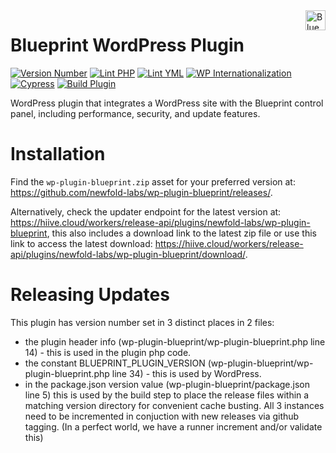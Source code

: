 <a href="https://blueprint.com/" target="_blank">
    <img src="https://raw.githubusercontent.com/newfold-labs/wp-plugin-blueprint/main/assets/svg/blueprint-logo.svg" alt="Blueprint Logo" title="Blueprint" align="right" height="32" />
</a>

# Blueprint WordPress Plugin

[![Version Number](https://img.shields.io/github/v/release/newfold-labs/wp-plugin-blueprint?color=21a0ed&labelColor=333333)](https://github.com/newfold-labs/wp-plugin-blueprint/releases)
[![Lint PHP](https://github.com/newfold-labs/wp-plugin-blueprint/actions/workflows/lint-php.yml/badge.svg?branch=main)](https://github.com/newfold-labs/wp-plugin-blueprint/actions/workflows/lint-php.yml)
[![Lint YML](https://github.com/newfold-labs/wp-plugin-blueprint/actions/workflows/lint-yml.yml/badge.svg)](https://github.com/newfold-labs/wp-plugin-blueprint/actions/workflows/lint-yml.yml)
[![WP Internationalization](https://github.com/newfold-labs/wp-plugin-blueprint/actions/workflows/wp-i18n.yml/badge.svg)](https://github.com/newfold-labs/wp-plugin-blueprint/actions/workflows/wp-i18n.yml)
[![Cypress](https://github.com/newfold-labs/wp-plugin-blueprint/actions/workflows/cypress.yml/badge.svg?branch=main)](https://github.com/newfold-labs/wp-plugin-blueprint/actions/workflows/cypress.yml)
[![Build Plugin](https://github.com/newfold-labs/wp-plugin-blueprint/actions/workflows/upload-artifact-on-push.yml/badge.svg)](https://github.com/newfold-labs/wp-plugin-blueprint/actions/workflows/upload-artifact-on-push.yml)

WordPress plugin that integrates a WordPress site with the Blueprint control panel, including performance, security, and
update features.

# Installation

Find the `wp-plugin-blueprint.zip` asset for your preferred version at: https://github.com/newfold-labs/wp-plugin-blueprint/releases/.

Alternatively, check the updater endpoint for the latest version at: https://hiive.cloud/workers/release-api/plugins/newfold-labs/wp-plugin-blueprint, this also includes a download link to the latest zip file or use this link to access the latest download: https://hiive.cloud/workers/release-api/plugins/newfold-labs/wp-plugin-blueprint/download/.

# Releasing Updates

This plugin has version number set in 3 distinct places in 2 files:

- the plugin header info (wp-plugin-blueprint/wp-plugin-blueprint.php line 14) - this is used in the plugin php code.
- the constant BLUEPRINT_PLUGIN_VERSION (wp-plugin-blueprint/wp-plugin-blueprint.php line 34) - this is used by
  WordPress.
- in the package.json version value (wp-plugin-blueprint/package.json line 5) this is used by the build step to place
  the release files within a matching version directory for convenient cache busting. All 3 instances need to be
  incremented in conjuction with new releases via github tagging.
  (In a perfect world, we have a runner increment and/or validate this)

